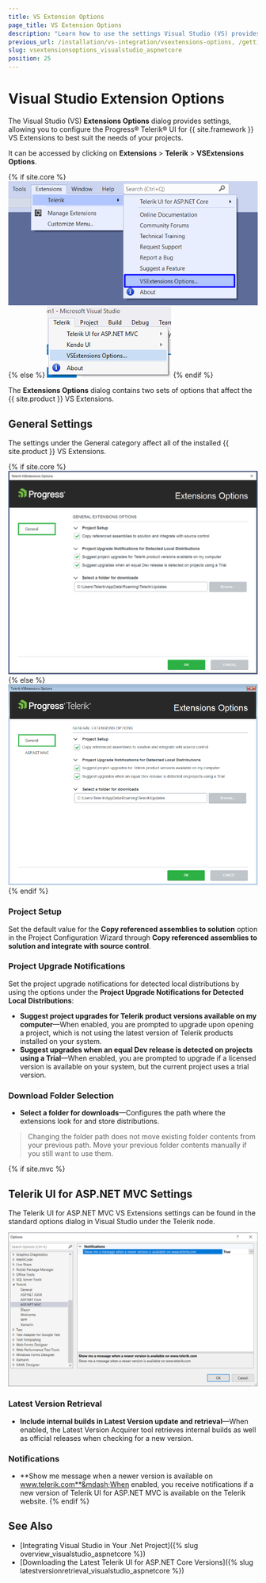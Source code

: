 ```yaml
---
title: VS Extension Options
page_title: VS Extension Options
description: "Learn how to use the settings Visual Studio (VS) provides that allow you to configure the {{ site.product }} VS Extensions to best suit your needs."
previous_url: /installation/vs-integration/vsextensions-options, /getting-started/vs-integration/vsextensions-options, /vs-integration-mvc/vsextensions-options
slug: vsextensionsoptions_visualstudio_aspnetcore
position: 25
---
```


# Visual Studio Extension Options

The Visual Studio (VS) **Extensions Options** dialog provides settings, allowing you to configure the Progress&reg; Telerik&reg; UI for {{ site.framework }} VS Extensions to best suit the  needs of your projects.

It can be accessed by clicking on **Extensions** > **Telerik** > **VSExtensions Options**.

{% if site.core %}
![The Options menu](../vs-integration/images/vsx-options.png)
{% else %}
![The Options menu](../vs-integration/images/images-mvc/options_menu.png)
{% endif %}

The **Extensions Options** dialog contains two sets of options that affect the {{ site.product }} VS Extensions.

## General Settings

The settings under the General category affect all of the installed {{ site.product }} VS Extensions.

{% if site.core %}
![The Options dialog](../vs-integration/images/options.png)
{% else %}
![The Options dialog](../vs-integration/images/images-mvc/options.png)
{% endif %}

### Project Setup

Set the default value for the **Copy referenced assemblies to solution** option in the Project Configuration Wizard through **Copy referenced assemblies to solution and integrate with source control**.

### Project Upgrade Notifications

Set the project upgrade notifications for detected local distributions by using the options under the **Project Upgrade Notifications for Detected Local Distributions**:

- **Suggest project upgrades for Telerik product versions available on my computer**&mdash;When enabled, you are prompted to upgrade upon opening a project, which is not using the latest version of Telerik products installed on your system.
- **Suggest upgrades when an equal Dev release is detected on projects using a Trial**&mdash;When enabled, you are prompted to upgrade if a licensed version is available on your system, but the current project uses a trial version.

### Download Folder Selection

- **Select a folder for downloads**&mdash;Configures the path where the extensions look for and store distributions.

> Changing the folder path does not move existing folder contents from your previous path. Move your previous folder contents manually if you still want to use them.

{% if site.mvc %}
## Telerik UI for ASP.NET MVC Settings

The Telerik UI for ASP.NET MVC VS Extensions settings can be found in the standard options dialog in Visual Studio under the Telerik node.

![The Options dialog](../vs-integration/images/images-mvc/options_kendo.png)

### Latest Version Retrieval

- **Include internal builds in Latest Version update and retrieval**&mdash;When enabled, the Latest Version Acquirer tool retrieves internal builds as well as official releases when checking for a new version.

### Notifications

- **Show me message when a newer version is available on www.telerik.com**&mdash;When enabled, you receive notifications if a new version of Telerik UI for ASP.NET MVC is available on the Telerik website.
{% endif %}

## See Also

* [Integrating Visual Studio in Your .Net Project]({% slug overview_visualstudio_aspnetcore %})
* [Downloading the Latest Telerik UI for ASP.NET Core Versions]({% slug latestversionretrieval_visualstudio_aspnetcore %})
